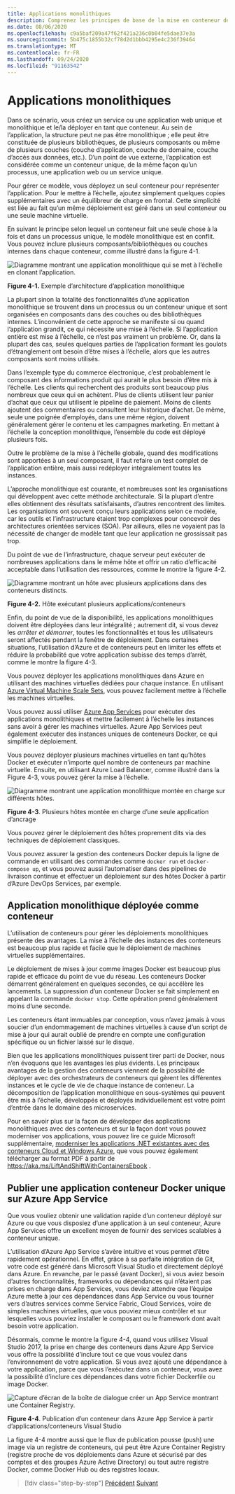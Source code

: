 ```yaml
---
title: Applications monolithiques
description: Comprenez les principes de base de la mise en conteneur des applications monolithiques.
ms.date: 08/06/2020
ms.openlocfilehash: c9a5baf209a47f62f421a236c0b04fe5dae37e3a
ms.sourcegitcommit: 5b475c1855b32cf78d2d1bbb4295e4c236f39464
ms.translationtype: MT
ms.contentlocale: fr-FR
ms.lasthandoff: 09/24/2020
ms.locfileid: "91163542"
---
```

# <a name="monolithic-applications"></a>Applications monolithiques

Dans ce scénario, vous créez un service ou une application web unique et monolithique et le/la déployer en tant que conteneur. Au sein de l’application, la structure peut ne pas être monolithique ; elle peut être constituée de plusieurs bibliothèques, de plusieurs composants ou même de plusieurs couches (couche d’application, couche de domaine, couche d’accès aux données, etc.). D’un point de vue externe, l’application est considérée comme un conteneur unique, de la même façon qu’un processus, une application web ou un service unique.

Pour gérer ce modèle, vous déployez un seul conteneur pour représenter l’application. Pour le mettre à l’échelle, ajoutez simplement quelques copies supplémentaires avec un équilibreur de charge en frontal. Cette simplicité est liée au fait qu’un même déploiement est géré dans un seul conteneur ou une seule machine virtuelle.

En suivant le principe selon lequel un conteneur fait une seule chose à la fois et dans un processus unique, le modèle monolithique est en conflit. Vous pouvez inclure plusieurs composants/bibliothèques ou couches internes dans chaque conteneur, comme illustré dans la figure 4-1.

![Diagramme montrant une application monolithique qui se met à l’échelle en clonant l’application.](./media/monolithic-applications/monolithic-application-architecture-example.png)

**Figure 4-1.** Exemple d’architecture d’application monolithique

La plupart sinon la totalité des fonctionnalités d’une application monolithique se trouvent dans un processus ou un conteneur unique et sont organisées en composants dans des couches ou des bibliothèques internes. L’inconvénient de cette approche se manifeste si ou quand l’application grandit, ce qui nécessite une mise à l’échelle. Si l’application entière est mise à l’échelle, ce n’est pas vraiment un problème. Or, dans la plupart des cas, seules quelques parties de l’application formant les goulots d’étranglement ont besoin d’être mises à l’échelle, alors que les autres composants sont moins utilisés.

Dans l’exemple type du commerce électronique, c’est probablement le composant des informations produit qui aurait le plus besoin d’être mis à l’échelle. Les clients qui recherchent des produits sont beaucoup plus nombreux que ceux qui en achètent. Plus de clients utilisent leur panier d’achat que ceux qui utilisent le pipeline de paiement. Moins de clients ajoutent des commentaires ou consultent leur historique d’achat. De même, seule une poignée d’employés, dans une même région, doivent généralement gérer le contenu et les campagnes marketing. En mettant à l’échelle la conception monolithique, l’ensemble du code est déployé plusieurs fois.

Outre le problème de la mise à l’échelle globale, quand des modifications sont apportées à un seul composant, il faut refaire un test complet de l’application entière, mais aussi redéployer intégralement toutes les instances.

L’approche monolithique est courante, et nombreuses sont les organisations qui développent avec cette méthode architecturale. Si la plupart d’entre elles obtiennent des résultats satisfaisants, d’autres rencontrent des limites. Les organisations ont souvent conçu leurs applications selon ce modèle, car les outils et l’infrastructure étaient trop complexes pour concevoir des architectures orientées services (SOA). Par ailleurs, elles ne voyaient pas la nécessité de changer de modèle tant que leur application ne grossissait pas trop.

Du point de vue de l’infrastructure, chaque serveur peut exécuter de nombreuses applications dans le même hôte et offrir un ratio d’efficacité acceptable dans l’utilisation des ressources, comme le montre la figure 4-2.

![Diagramme montrant un hôte avec plusieurs applications dans des conteneurs distincts.](./media/monolithic-applications/host-with-multiple-apps-containers.png)

**Figure 4-2.** Hôte exécutant plusieurs applications/conteneurs

Enfin, du point de vue de la disponibilité, les applications monolithiques doivent être déployées dans leur intégralité ; autrement dit, si vous devez les *arrêter et démarrer*, toutes les fonctionnalités et tous les utilisateurs seront affectés pendant la fenêtre de déploiement. Dans certaines situations, l’utilisation d’Azure et de conteneurs peut en limiter les effets et réduire la probabilité que votre application subisse des temps d’arrêt, comme le montre la figure 4-3.

Vous pouvez déployer les applications monolithiques dans Azure en utilisant des machines virtuelles dédiées pour chaque instance. En utilisant [Azure Virtual Machine Scale Sets](/azure/virtual-machine-scale-sets/), vous pouvez facilement mettre à l’échelle les machines virtuelles.

Vous pouvez aussi utiliser [Azure App Services](https://azure.microsoft.com/services/app-service/) pour exécuter des applications monolithiques et mettre facilement à l’échelle les instances sans avoir à gérer les machines virtuelles. Azure App Services peut également exécuter des instances uniques de conteneurs Docker, ce qui simplifie le déploiement.

Vous pouvez déployer plusieurs machines virtuelles en tant qu’hôtes Docker et exécuter n’importe quel nombre de conteneurs par machine virtuelle. Ensuite, en utilisant Azure Load Balancer, comme illustré dans la Figure 4-3, vous pouvez gérer la mise à l’échelle.

![Diagramme montrant une application monolithique montée en charge sur différents hôtes.](./media/monolithic-applications/multiple-hosts-from-single-docker-container.png)

**Figure 4-3**. Plusieurs hôtes montée en charge d’une seule application d’ancrage

Vous pouvez gérer le déploiement des hôtes proprement dits via des techniques de déploiement classiques.

Vous pouvez assurer la gestion des conteneurs Docker depuis la ligne de commande en utilisant des commandes comme `docker run` et `docker-compose up`, et vous pouvez aussi l’automatiser dans des pipelines de livraison continue et effectuer un déploiement sur des hôtes Docker à partir d’Azure DevOps Services, par exemple.

## <a name="monolithic-application-deployed-as-a-container"></a>Application monolithique déployée comme conteneur

L’utilisation de conteneurs pour gérer les déploiements monolithiques présente des avantages. La mise à l’échelle des instances des conteneurs est beaucoup plus rapide et facile que le déploiement de machines virtuelles supplémentaires.

Le déploiement de mises à jour comme images Docker est beaucoup plus rapide et efficace du point de vue du réseau. Les conteneurs Docker démarrent généralement en quelques secondes, ce qui accélère les lancements. La suppression d’un conteneur Docker se fait simplement en appelant la commande `docker stop`. Cette opération prend généralement moins d’une seconde.

Les conteneurs étant immuables par conception, vous n’avez jamais à vous soucier d’un endommagement de machines virtuelles à cause d’un script de mise à jour qui aurait oublié de prendre en compte une configuration spécifique ou un fichier laissé sur le disque.

Bien que les applications monolithiques puissent tirer parti de Docker, nous n’en évoquons que les avantages les plus évidents. Les principaux avantages de la gestion des conteneurs viennent de la possibilité de déployer avec des orchestrateurs de conteneurs qui gèrent les différentes instances et le cycle de vie de chaque instance de conteneur. La décomposition de l’application monolithique en sous-systèmes qui peuvent être mis à l’échelle, développés et déployés individuellement est votre point d’entrée dans le domaine des microservices.

Pour en savoir plus sur la façon de développer des applications monolithiques avec des conteneurs et sur la façon dont vous pouvez moderniser vos applications, vous pouvez lire ce guide Microsoft supplémentaire, [moderniser les applications .NET existantes avec des conteneurs Cloud et Windows Azure](../../modernize-with-azure-containers/index.md), que vous pouvez également télécharger au format PDF à partir de <https://aka.ms/LiftAndShiftWithContainersEbook> .

## <a name="publish-a-single-docker-container-app-to-azure-app-service"></a>Publier une application conteneur Docker unique sur Azure App Service

Que vous vouliez obtenir une validation rapide d’un conteneur déployé sur Azure ou que vous disposiez d’une application à un seul conteneur, Azure App Services offre un excellent moyen de fournir des services scalables à conteneur unique.

L’utilisation d’Azure App Service s’avère intuitive et vous permet d’être rapidement opérationnel. En effet, grâce à sa parfaite intégration de Git, votre code est généré dans Microsoft Visual Studio et directement déployé dans Azure. En revanche, par le passé (avant Docker), si vous aviez besoin d’autres fonctionnalités, frameworks ou dépendances qui n’étaient pas prises en charge dans App Services, vous deviez attendre que l’équipe Azure mette à jour ces dépendances dans App Service ou vous tourner vers d’autres services comme Service Fabric, Cloud Services, voire de simples machines virtuelles, que vous pouviez mieux contrôler et sur lesquelles vous pouviez installer le composant ou le framework dont avait besoin votre application.

Désormais, comme le montre la figure 4-4, quand vous utilisez Visual Studio 2017, la prise en charge des conteneurs dans Azure App Service vous offre la possibilité d’inclure tout ce que vous voulez dans l’environnement de votre application. Si vous avez ajouté une dépendance à votre application, parce que vous l’exécutez dans un conteneur, vous avez la possibilité d’inclure ces dépendances dans votre fichier Dockerfile ou image Docker.

![Capture d’écran de la boîte de dialogue créer un App Service montrant une Container Registry.](./media/monolithic-applications/publish-azure-app-service-container.png)

**Figure 4-4**. Publication d’un conteneur dans Azure App Service à partir d’applications/conteneurs Visual Studio

La figure 4-4 montre aussi que le flux de publication pousse (push) une image via un registre de conteneurs, qui peut être Azure Container Registry (registre proche de vos déploiements dans Azure et sécurisé par des comptes et des groupes Azure Active Directory) ou tout autre registre Docker, comme Docker Hub ou des registres locaux.

>[!div class="step-by-step"]
>[Précédent](common-container-design-principles.md) 
> [Suivant](state-and-data-in-docker-applications.md)

